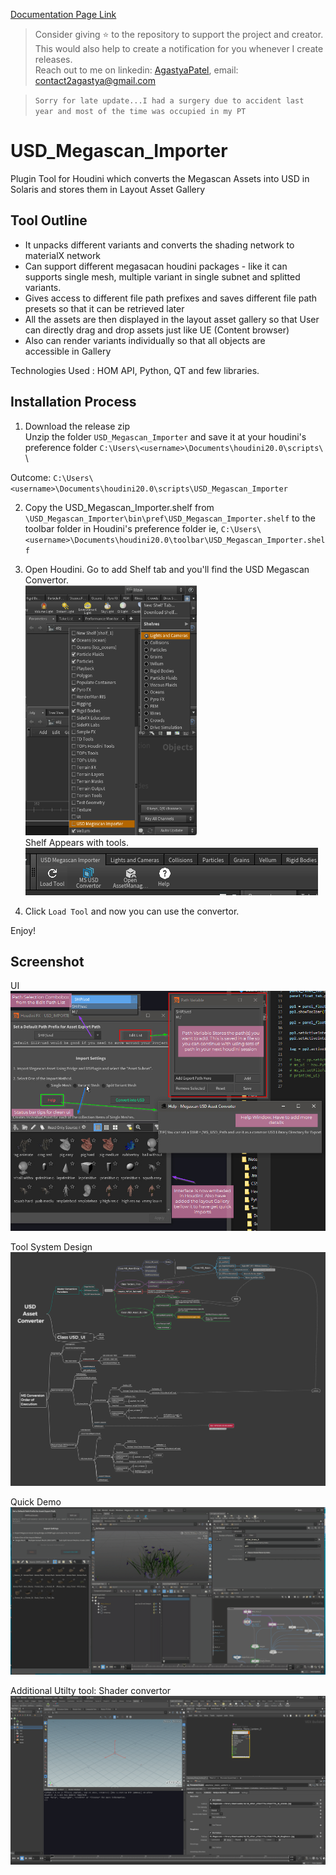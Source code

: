 [Documentation Page Link](https://agastyapatel.github.io/USD_Megascan_Importer/)

> Consider giving ⭐ to the repository to support the project and creator. This would also help to create a notification for you whenever I create releases.\
> Reach out to me on linkedin: [AgastyaPatel](https://www.linkedin.com/in/4gastyaPatel/), email: contact2agastya@gmail.com 

> `Sorry for late update...I had a surgery due to accident last year and most of the time was occupied in my PT` 

# USD_Megascan_Importer
Plugin Tool for Houdini which converts the Megascan Assets into USD in Solaris and stores them in Layout Asset Gallery

## Tool Outline
- It unpacks different variants and converts the shading network to materialX network
- Can support different megasacan houdini packages - like it can supports single mesh, multiple variant in single subnet and splitted variants.
- Gives access to different file path prefixes and saves different file path presets so that it can be retrieved later
- All the assets are then displayed in the layout asset gallery so that User can directly drag and drop assets just like UE (Content browser)
- Also can render variants individually so that all objects are accessible in Gallery

Technologies Used : HOM API, Python, QT and few libraries.

## Installation Process
1. Download the release zip\
Unzip the folder `USD_Megascan_Importer` and save it at your houdini's preference folder `C:\Users\<username>\Documents\houdini20.0\scripts\` \

Outcome: `C:\Users\<username>\Documents\houdini20.0\scripts\USD_Megascan_Importer`

2. Copy the USD_Megascan_Importer.shelf from  `\USD_Megascan_Importer\bin\pref\USD_Megascan_Importer.shelf` to the toolbar folder in Houdini's preference folder ie,
`C:\Users\<username>\Documents\houdini20.0\toolbar\USD_Megascan_Importer.shelf`

3. Open Houdini. Go to add Shelf tab and you'll find the USD Megascan Convertor.\
<img src = 'bin/DEV/ShelfSS.png'  height = 400></img>\
Shelf Appears with tools.
<img src = 'bin/DEV/shelf.png'></img> 

4. Click `Load Tool` and now you can use the convertor.

Enjoy!

## Screenshot
UI
![UI](/bin/DEV/UI.jpeg)

Tool System Design
![UI](/bin/DEV/ToolSystem.png)

Quick Demo
![UI](/bin/DEV/breakdown2.gif)

Additional Utilty tool: Shader convertor
![UI](/bin/DEV/mtlxConverter.gif)
